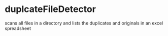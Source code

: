 # duplcateFileDetector
scans all files in a directory and lists the duplicates and originals in an excel spreadsheet
